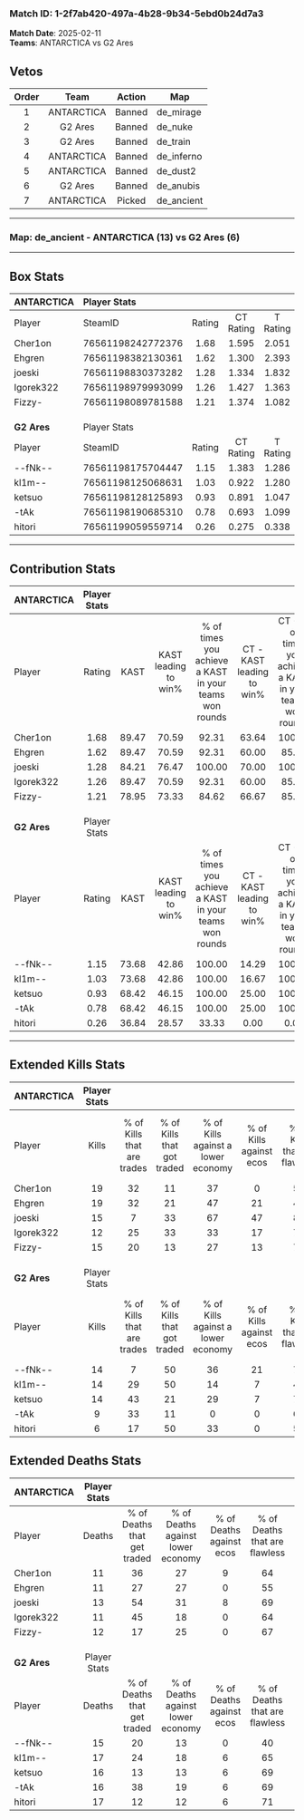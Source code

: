 ### Match ID: 1-2f7ab420-497a-4b28-9b34-5ebd0b24d7a3  
**Match Date**: 2025-02-11  
**Teams**: ANTARCTICA vs G2 Ares  

## Vetos  

| Order | Team | Action | Map |
| :---: | :--: | :----: | --- |
| 1 | ANTARCTICA | Banned | de_mirage |
| 2 | G2 Ares | Banned | de_nuke |
| 3 | G2 Ares | Banned | de_train |
| 4 | ANTARCTICA | Banned | de_inferno |
| 5 | ANTARCTICA | Banned | de_dust2 |
| 6 | G2 Ares | Banned | de_anubis |
| 7 | ANTARCTICA | Picked | de_ancient |

---  

### **Map**: de_ancient - ANTARCTICA (13) vs G2 Ares (6)  
---  

## Box Stats  

| **ANTARCTICA** | Player Stats      |        |           |          |       |       |       |         |        |      |     |
| :- | :- | :-: | :-: | :-: | :-: | :-: | :-: | :-: | :-: | :-: | :-: |
| Player         | SteamID           | Rating | CT Rating | T Rating | KAST  |  ADR  | Kills | Assists | Deaths | K/D  | HS% |
| Cher1on        | 76561198242772376 |  1.68  |   1.595   |  2.051   | 89.47 | 116.9 |  19   |    6    |   11   | 1.73 | 57  |
| Ehgren         | 76561198382130361 |  1.62  |   1.300   |  2.393   | 89.47 | 100.6 |  19   |    5    |   11   | 1.73 | 63  |
| joeski         | 76561198830373282 |  1.28  |   1.334   |  1.832   | 84.21 | 85.4  |  15   |    3    |   13   | 1.15 | 66  |
| Igorek322      | 76561198979993099 |  1.26  |   1.427   |  1.363   | 89.47 | 83.7  |  12   |    8    |   11   | 1.09 | 25  |
| Fizzy-         | 76561198089781588 |  1.21  |   1.374   |  1.082   | 78.95 | 66.0  |  15   |    3    |   12   | 1.25 | 46  |
|                |                   |        |           |          |       |       |       |         |        |      |     |
|                |                   |        |           |          |       |       |       |         |        |      |     |
|                |                   |        |           |          |       |       |       |         |        |      |     |
| **G2 Ares**    | Player Stats      |        |           |          |       |       |       |         |        |      |     |
| Player         | SteamID           | Rating | CT Rating | T Rating | KAST  |  ADR  | Kills | Assists | Deaths | K/D  | HS% |
| --fNk--        | 76561198175704447 |  1.15  |   1.383   |  1.286   | 73.68 | 94.9  |  14   |    5    |   15   | 0.93 | 64  |
| kl1m--         | 76561198125068631 |  1.03  |   0.922   |  1.280   | 73.68 | 79.3  |  14   |    4    |   17   | 0.82 | 50  |
| ketsuo         | 76561198128125893 |  0.93  |   0.891   |  1.047   | 68.42 | 54.1  |  14   |    2    |   16   | 0.88 | 50  |
| -tAk           | 76561198190685310 |  0.78  |   0.693   |  1.099   | 68.42 | 67.9  |   9   |    8    |   16   | 0.56 | 44  |
| hitori         | 76561199059559714 |  0.26  |   0.275   |  0.338   | 36.84 | 39.7  |   6   |    1    |   17   | 0.35 | 66  |
---  

## Contribution Stats  

| **ANTARCTICA** | Player Stats |       |                      |                                                        |                           |                                                             |                          |                                                            |
| :- | :-: | :-: | :-: | :-: | :-: | :-: | :-: | :-: |
| Player         |    Rating    | KAST  | KAST leading to win% | % of times you achieve a KAST in your teams won rounds | CT - KAST leading to win% | CT - % of times you achieve a KAST in your teams won rounds | T - KAST leading to win% | T - % of times you achieve a KAST in your teams won rounds |
| Cher1on        |     1.68     | 89.47 |        70.59         |                         92.31                          |           63.64           |                           100.00                            |          83.33           |                           83.33                            |
| Ehgren         |     1.62     | 89.47 |        70.59         |                         92.31                          |           60.00           |                            85.71                            |          85.71           |                           100.00                           |
| joeski         |     1.28     | 84.21 |        76.47         |                         100.00                         |           70.00           |                           100.00                            |          85.71           |                           100.00                           |
| Igorek322      |     1.26     | 89.47 |        70.59         |                         92.31                          |           60.00           |                            85.71                            |          85.71           |                           100.00                           |
| Fizzy-         |     1.21     | 78.95 |        73.33         |                         84.62                          |           66.67           |                            85.71                            |          83.33           |                           83.33                            |
|                |              |       |                      |                                                        |                           |                                                             |                          |                                                            |
|                |              |       |                      |                                                        |                           |                                                             |                          |                                                            |
|                |              |       |                      |                                                        |                           |                                                             |                          |                                                            |
| **G2 Ares**    | Player Stats |       |                      |                                                        |                           |                                                             |                          |                                                            |
| Player         |    Rating    | KAST  | KAST leading to win% | % of times you achieve a KAST in your teams won rounds | CT - KAST leading to win% | CT - % of times you achieve a KAST in your teams won rounds | T - KAST leading to win% | T - % of times you achieve a KAST in your teams won rounds |
| --fNk--        |     1.15     | 73.68 |        42.86         |                         100.00                         |           14.29           |                           100.00                            |          71.43           |                           100.00                           |
| kl1m--         |     1.03     | 73.68 |        42.86         |                         100.00                         |           16.67           |                           100.00                            |          62.50           |                           100.00                           |
| ketsuo         |     0.93     | 68.42 |        46.15         |                         100.00                         |           25.00           |                           100.00                            |          55.56           |                           100.00                           |
| -tAk           |     0.78     | 68.42 |        46.15         |                         100.00                         |           25.00           |                           100.00                            |          55.56           |                           100.00                           |
| hitori         |     0.26     | 36.84 |        28.57         |                         33.33                          |           0.00            |                            0.00                             |          50.00           |                           40.00                            |
---  

## Extended Kills Stats  

| **ANTARCTICA** | Player Stats |                            |                            |                                    |                         |                              |                                 |                                       |                    |           |
| :- | :-: | :-: | :-: | :-: | :-: | :-: | :-: | :-: | :-: | :-: |
| Player         |    Kills     | % of Kills that are trades | % of Kills that got traded | % of Kills against a lower economy | % of Kills against ecos | % of Kills that are flawless | % of Kills that are close duels | % of Kills that are assisted by flash | Pistol Round Kills | AWP Kills |
| Cher1on        |      19      |             32             |             11             |                 37                 |            0            |              53              |                5                |                  21                   |         4          |     0     |
| Ehgren         |      19      |             32             |             21             |                 47                 |           21            |              47              |               11                |                   0                   |         4          |     0     |
| joeski         |      15      |             7              |             33             |                 67                 |           47            |              80              |                0                |                   0                   |         0          |     0     |
| Igorek322      |      12      |             25             |             33             |                 33                 |           17            |              75              |                0                |                   8                   |         2          |     5     |
| Fizzy-         |      15      |             20             |             13             |                 27                 |           13            |              73              |                0                |                   0                   |         0          |     0     |
|                |              |                            |                            |                                    |                         |                              |                                 |                                       |                    |           |
|                |              |                            |                            |                                    |                         |                              |                                 |                                       |                    |           |
|                |              |                            |                            |                                    |                         |                              |                                 |                                       |                    |           |
| **G2 Ares**    | Player Stats |                            |                            |                                    |                         |                              |                                 |                                       |                    |           |
| Player         |    Kills     | % of Kills that are trades | % of Kills that got traded | % of Kills against a lower economy | % of Kills against ecos | % of Kills that are flawless | % of Kills that are close duels | % of Kills that are assisted by flash | Pistol Round Kills | AWP Kills |
| --fNk--        |      14      |             7              |             50             |                 36                 |           21            |              71              |                7                |                   0                   |         3          |     0     |
| kl1m--         |      14      |             29             |             50             |                 14                 |            7            |              43              |                0                |                   0                   |         2          |     0     |
| ketsuo         |      14      |             43             |             21             |                 29                 |            7            |              79              |                7                |                   0                   |         0          |     0     |
| -tAk           |      9       |             33             |             11             |                 0                  |            0            |              67              |               11                |                   0                   |         1          |     0     |
| hitori         |      6       |             17             |             50             |                 33                 |            0            |              50              |               17                |                   0                   |         0          |     0     |
## Extended Deaths Stats  

| **ANTARCTICA** | Player Stats |                             |                                   |                          |                               |                            |                           |               |
| :- | :-: | :-: | :-: | :-: | :-: | :-: | :-: | :-: |
| Player         |    Deaths    | % of Deaths that get traded | % of Deaths against lower economy | % of Deaths against ecos | % of Deaths that are flawless | % of Deaths that are close | % of Deaths while blinded | Deaths to AWP |
| Cher1on        |      11      |             36              |                27                 |            9             |              64               |             27             |             0             |       0       |
| Ehgren         |      11      |             27              |                27                 |            0             |              55               |             0              |             0             |       0       |
| joeski         |      13      |             54              |                31                 |            8             |              69               |             8              |             0             |       0       |
| Igorek322      |      11      |             45              |                18                 |            0             |              64               |             0              |             0             |       0       |
| Fizzy-         |      12      |             17              |                25                 |            0             |              67               |             0              |             0             |       0       |
|                |              |                             |                                   |                          |                               |                            |                           |               |
|                |              |                             |                                   |                          |                               |                            |                           |               |
|                |              |                             |                                   |                          |                               |                            |                           |               |
| **G2 Ares**    | Player Stats |                             |                                   |                          |                               |                            |                           |               |
| Player         |    Deaths    | % of Deaths that get traded | % of Deaths against lower economy | % of Deaths against ecos | % of Deaths that are flawless | % of Deaths that are close | % of Deaths while blinded | Deaths to AWP |
| --fNk--        |      15      |             20              |                13                 |            0             |              40               |             0              |             7             |       0       |
| kl1m--         |      17      |             24              |                18                 |            6             |              65               |             0              |             0             |       1       |
| ketsuo         |      16      |             13              |                13                 |            6             |              69               |             0              |             6             |       1       |
| -tAk           |      16      |             38              |                19                 |            6             |              69               |             13             |             6             |       0       |
| hitori         |      17      |             12              |                12                 |            6             |              71               |             6              |            12             |       3       |
